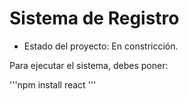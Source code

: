 <h1> Sistema de Registro </h1>

- Estado del proyecto: En constricción. 

Para ejecutar el sistema, debes poner: 

'''npm install react '''
